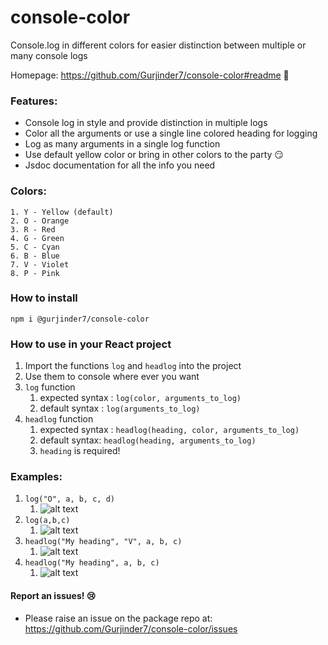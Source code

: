 # console-color
Console.log in different colors for easier distinction between multiple or many console logs

Homepage: https://github.com/Gurjinder7/console-color#readme  :wave:

### Features:
* Console log in style and provide distinction in multiple logs
* Color all the arguments or use a single line colored heading for logging
* Log as many arguments in a single log function
* Use default yellow color or bring in other colors to the party :smirk: 
* Jsdoc documentation for all the info you need

### Colors:
    1. Y - Yellow (default)
    2. O - Orange
    3. R - Red
    4. G - Green
    5. C - Cyan
    6. B - Blue
    7. V - Violet
    8. P - Pink

### How to install
```npm i @gurjinder7/console-color```

### How to use in your React project

1. Import the functions `log` and `headlog` into the project
2. Use them to console where ever you want
3. `log` function
   1. expected syntax : `log(color, arguments_to_log)`
   2. default syntax : `log(arguments_to_log)` 
4. `headlog` function
   1. expected syntax : `headlog(heading, color, arguments_to_log)`
   2. default syntax: `headlog(heading, arguments_to_log)`
   3. `heading` is required!

### Examples:

1. `log("O", a, b, c, d)`
   1. ![alt text](<images/img2.png>)
2. `log(a,b,c)`
   1. ![alt text](<images/img3.png>)
3. `headlog("My heading", "V", a, b, c)`
   1. ![alt text](<images/img1.png>)
4. `headlog("My heading", a, b, c)`
   1. ![alt text](<images/img4.png>)



#### Report an issues! :cry:
* Please raise an issue on the package repo at: https://github.com/Gurjinder7/console-color/issues